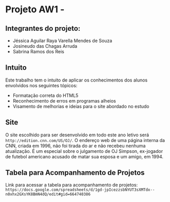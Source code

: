 # Projeto AW1 - 

## Integrantes do projeto:
- Jéssica Aguilar Raya Varella Mendes de Souza
- Josineudo das Chagas Arruda
- Sabrina Ramos dos Reis

## Intuito
Este trabalho tem o intuito de aplicar os conhecimentos dos alunos envolvidos nos seguintes tópicos:
- Formatação correta do HTML5
- Reconhecimento de erros em programas alheios
- Visamento de melhorias e ideias para o site abordado no estudo

## Site
O site escolhido para ser desenvolvido em todo este ano letivo será `http://edition.cnn.com/US/OJ/`. O endereço web de uma página interna da CNN, criada em 1996, não foi tirada do ar e não recebeu nenhuma atualização. É um especial sobre o julgamento de OJ Simpson, ex-jogador de futebol americano acusado de matar sua esposa e um amigo, em 1994.

## Tabela para Acompanhamento de Projetos
Link para acessar a tabela para acompanhamento de projetos: `https://docs.google.com/spreadsheets/d/1gd-jpIcezzsbNYUT3sXMTdx--n0xhx2GXsYK8BmN4dQ/edit#gid=664740386`
